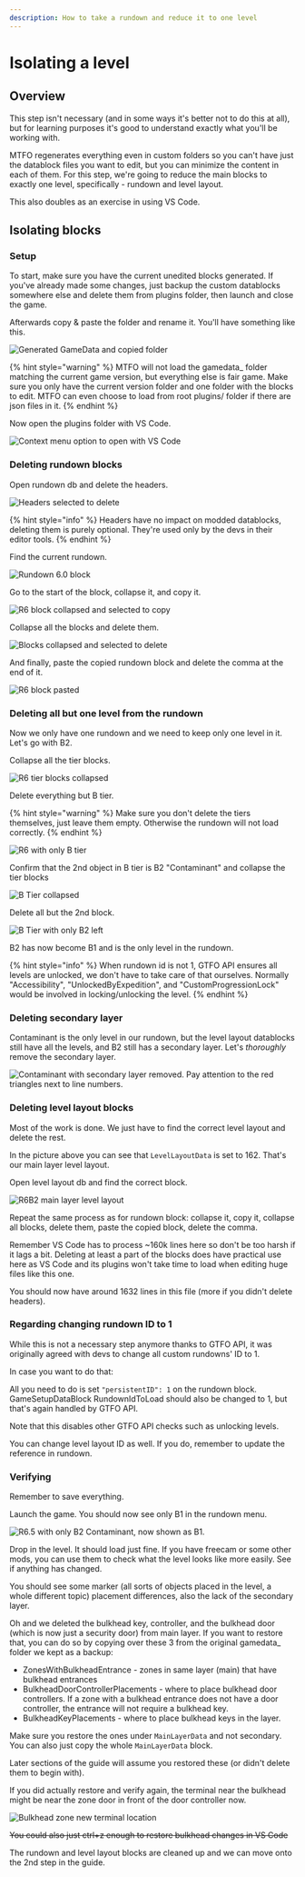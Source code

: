 ```yaml
---
description: How to take a rundown and reduce it to one level
---
```


# Isolating a level

## Overview

This step isn't necessary (and in some ways it's better not to do this at all), but for learning purposes it's good to understand exactly what you'll be working with.

MTFO regenerates everything even in custom folders so you can't have just the datablock files you want to edit, but you can minimize the content in each of them. For this step, we're going to reduce the main blocks to exactly one level, specifically - rundown and level layout.

This also doubles as an exercise in using VS Code.

## Isolating blocks

### Setup

To start, make sure you have the current unedited blocks generated. If you've already made some changes, just backup the custom datablocks somewhere else and delete them from plugins folder, then launch and close the game.

Afterwards copy & paste the folder and rename it. You'll have something like this.

![Generated GameData and copied folder](<../../.gitbook/assets/image (19) (1) (1).png>)

{% hint style="warning" %}
MTFO will not load the gamedata\_ folder matching the current game version, but everything else is fair game. Make sure you only have the current version folder and one folder with the blocks to edit. MTFO can even choose to load from root plugins/ folder if there are json files in it.
{% endhint %}

Now open the plugins folder with VS Code.

![Context menu option to open with VS Code](<../../.gitbook/assets/image (41).png>)

### Deleting rundown blocks

Open rundown db and delete the headers.

![Headers selected to delete](<../../.gitbook/assets/image (43).png>)

{% hint style="info" %}
Headers have no impact on modded datablocks, deleting them is purely optional. They're used only by the devs in their editor tools.
{% endhint %}

Find the current rundown.

![Rundown 6.0 block](<../../.gitbook/assets/image (18) (1) (1).png>)

Go to the start of the block, collapse it, and copy it.

![R6 block collapsed and selected to copy](<../../.gitbook/assets/image (12) (1).png>)

Collapse all the blocks and delete them.

![Blocks collapsed and selected to delete](<../../.gitbook/assets/image (46).png>)

And finally, paste the copied rundown block and delete the comma at the end of it.

![R6 block pasted](<../../.gitbook/assets/image (42).png>)

### Deleting all but one level from the rundown

Now we only have one rundown and we need to keep only one level in it. Let's go with B2.

Collapse all the tier blocks.

![R6 tier blocks collapsed](<../../.gitbook/assets/image (31) (1).png>)

Delete everything but B tier.

{% hint style="warning" %}
Make sure you don't delete the tiers themselves, just leave them empty. Otherwise the rundown will not load correctly.
{% endhint %}

![R6 with only B tier](<../../.gitbook/assets/image (11) (1).png>)

Confirm that the 2nd object in B tier is B2 "Contaminant" and collapse the tier blocks

![B Tier collapsed](<../../.gitbook/assets/image (17) (1) (1).png>)

Delete all but the 2nd block.

![B Tier with only B2 left](<../../.gitbook/assets/image (21) (1).png>)

B2 has now become B1 and is the only level in the rundown.

{% hint style="info" %}
When rundown id is not 1, GTFO API ensures all levels are unlocked, we don't have to take care of that ourselves. Normally "Accessibility", "UnlockedByExpedition", and "CustomProgressionLock" would be involved in locking/unlocking the level.
{% endhint %}

### Deleting secondary layer

Contaminant is the only level in our rundown, but the level layout datablocks still have all the levels, and B2 still has a secondary layer. Let's _thoroughly_ remove the secondary layer.

![Contaminant with secondary layer removed. Pay attention to the red triangles next to line numbers.](<../../.gitbook/assets/image (29) (1).png>)

### Deleting level layout blocks

Most of the work is done. We just have to find the correct level layout and delete the rest.

In the picture above you can see that `LevelLayoutData` is set to 162. That's our main layer level layout.

Open level layout db and find the correct block.

![R6B2 main layer level layout](<../../.gitbook/assets/image (6) (1) (1).png>)

Repeat the same process as for rundown block: collapse it, copy it, collapse all blocks, delete them, paste the copied block, delete the comma.

Remember VS Code has to process \~160k lines here so don't be too harsh if it lags a bit. Deleting at least a part of the blocks does have practical use here as VS Code and its plugins won't take time to load when editing huge files like this one.

You should now have around 1632 lines in this file (more if you didn't delete headers).

### Regarding changing rundown ID to 1

While this is not a necessary step anymore thanks to GTFO API, it was originally agreed with devs to change all custom rundowns' ID to 1.

In case you want to do that:

All you need to do is set `"persistentID": 1` on the rundown block. GameSetupDataBlock RundownIdToLoad should also be changed to 1, but that's again handled by GTFO API.

Note that this disables other GTFO API checks such as unlocking levels.

You can change level layout ID as well. If you do, remember to update the reference in rundown.

### Verifying

Remember to save everything.

Launch the game. You should now see only B1 in the rundown menu.

![R6.5 with only B2 Contaminant, now shown as B1.](<../../.gitbook/assets/image (44).png>)

Drop in the level. It should load just fine. If you have freecam or some other mods, you can use them to check what the level looks like more easily. See if anything has changed.

You should see some marker (all sorts of objects placed in the level, a whole different topic) placement differences, also the lack of the secondary layer.

Oh and we deleted the bulkhead key, controller, and the bulkhead door (which is now just a security door) from main layer. If you want to restore that, you can do so by copying over these 3 from the original gamedata\_ folder we kept as a backup:

* ZonesWithBulkheadEntrance - zones in same layer (main) that have bulkhead entrances
* BulkheadDoorControllerPlacements - where to place bulkhead door controllers. If a zone with a bulkhead entrance does not have a door controller, the entrance will not require a bulkhead key.
* BulkheadKeyPlacements - where to place bulkhead keys in the layer.

Make sure you restore the ones under `MainLayerData` and not secondary. You can also just copy the whole `MainLayerData` block.

Later sections of the guide will assume you restored these (or didn't delete them to begin with).

If you did actually restore and verify again, the terminal near the bulkhead might be near the zone door in front of the door controller now.

![Bulkhead zone new terminal location](<../../.gitbook/assets/image (38).png>)

~~You could also just ctrl+z enough to restore bulkhead changes in VS Code~~

The rundown and level layout blocks are cleaned up and we can move onto the 2nd step in the guide.
